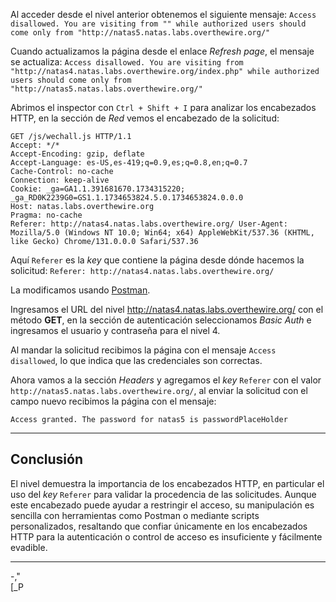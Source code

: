 Al acceder desde el nivel anterior obtenemos el siguiente mensaje:
`Access disallowed. You are visiting from "" while authorized users should come only from "http://natas5.natas.labs.overthewire.org/"`

Cuando actualizamos la página desde el enlace _Refresh page_, el mensaje se actualiza:
`Access disallowed. You are visiting from "http://natas4.natas.labs.overthewire.org/index.php" while authorized users should come only from "http://natas5.natas.labs.overthewire.org/"`

Abrimos el inspector con `Ctrl + Shift + I` para analizar los encabezados HTTP, en la sección de *Red* vemos el encabezado de la solicitud:
```
GET /js/wechall.js HTTP/1.1 
Accept: */* 
Accept-Encoding: gzip, deflate 
Accept-Language: es-US,es-419;q=0.9,es;q=0.8,en;q=0.7 
Cache-Control: no-cache 
Connection: keep-alive 
Cookie: _ga=GA1.1.391681670.1734315220; _ga_RD0K2239G0=GS1.1.1734653824.5.0.1734653824.0.0.0 
Host: natas.labs.overthewire.org 
Pragma: no-cache 
Referer: http://natas4.natas.labs.overthewire.org/ User-Agent: Mozilla/5.0 (Windows NT 10.0; Win64; x64) AppleWebKit/537.36 (KHTML, like Gecko) Chrome/131.0.0.0 Safari/537.36
```

Aquí `Referer` es la *key* que contiene la página desde dónde hacemos la solicitud:
`Referer: http://natas4.natas.labs.overthewire.org/`

La modificamos usando [Postman](https://www.postman.com/).

Ingresamos el URL del nivel http://natas4.natas.labs.overthewire.org/ con el método **GET**, en la sección de autenticación seleccionamos *Basic Auth* e ingresamos el usuario y contraseña para el nivel 4.

Al mandar la solicitud recibimos la página con el mensaje `Access disallowed`, lo que indica que las credenciales son correctas. 

Ahora vamos a la sección *Headers* y agregamos el *key* `Referer` con el valor `http://natas5.natas.labs.overthewire.org/`, al enviar la solicitud con el campo nuevo recibimos la página con el mensaje:
```
Access granted. The password for natas5 is passwordPlaceHolder 
```

---
## **Conclusión**

El nivel demuestra la importancia de los encabezados HTTP, en particular el uso del *key* `Referer` para validar la procedencia de las solicitudes. Aunque este encabezado puede ayudar a restringir el acceso, su manipulación es sencilla con herramientas como Postman o mediante scripts personalizados, resaltando que confiar únicamente en los encabezados HTTP para la autenticación o control de acceso es insuficiente y fácilmente evadible. 

---
-,"  
[_P